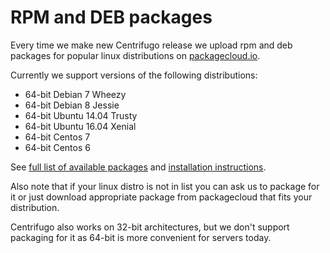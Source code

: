 # RPM and DEB packages

Every time we make new Centrifugo release we upload rpm and deb packages for
popular linux distributions on [packagecloud.io](https://packagecloud.io/FZambia/centrifugo).

Currently we support versions of the following distributions:

* 64-bit Debian 7 Wheezy
* 64-bit Debian 8 Jessie
* 64-bit Ubuntu 14.04 Trusty
* 64-bit Ubuntu 16.04 Xenial
* 64-bit Centos 7
* 64-bit Centos 6

See [full list of available packages](https://packagecloud.io/FZambia/centrifugo) and
[installation instructions](https://packagecloud.io/FZambia/centrifugo/install).

Also note that if your linux distro is not in list you can ask us to package
for it or just download appropriate package from packagecloud that fits your
distribution.

Centrifugo also works on 32-bit architectures, but we don't support packaging for it
as 64-bit is more convenient for servers today.
